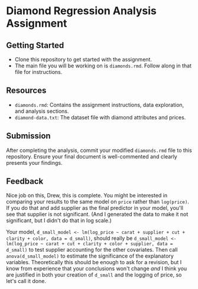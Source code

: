 # Diamond Regression Analysis Assignment

## Getting Started

- Clone this repository to get started with the assignment.
- The main file you will be working on is `diamonds.rmd`. Follow along in that file for instructions.

## Resources

- `diamonds.rmd`: Contains the assignment instructions, data exploration, and analysis sections.
- `diamond-data.txt`: The dataset file with diamond attributes and prices.

## Submission

After completing the analysis, commit your modified `diamonds.rmd` file to this repository. Ensure your final document is well-commented and clearly presents your findings.

## Feedback

Nice job on this, Drew, this is complete. You might be interested in comparing your results to the same model on `price` rather than `log(price)`. If you do that and add supplier as the final predictor in your model, you'll see that supplier is not significant. (And I generated the data to make it not significant, but I didn't do that in log scale.)

Your model, `d_small_model <- lm(log_price ~ carat + supplier + cut + clarity + color, data = d_small)`, should really be `d_small_model <- lm(log_price ~ carat + cut + clarity + color + supplier, data = d_small)` to test supplier accounting for the other covariates. Then call `anova(d_small_model)` to estimate the significance of the explanatory variables. Theoretically this should be enough to ask for a revision, but I know from experience that your conclusions won't change *and* I think you are justified in both your creation of `d_small` and the logging of price, so let's call it done. 
